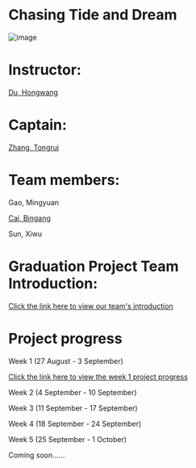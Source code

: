 # Chasing Tide and Dream

![image](https://github.com/Issac1010/Chasing-Tide-and-dream.github.io/assets/143713302/079b5b9a-3cd3-41e7-b1c5-78a5e0904a5b)



# Instructor:

<a href="https://teoec.dlmu.edu.cn/info/1062/3547.htm">Du, Hongwang</a>

# Captain: 

<a href="https://issac1010.github.io/ZTR.github.io/">Zhang, Tongrui</a>

# Team members: 

Gao, Mingyuan 

<a href="https://issac1010.github.io/BingangCai.github.io/">Cai, Bingang</a>

Sun, Xiwu

# Graduation Project Team Introduction:

<a href="https://issac1010.github.io/information.github.io/">Click the link here to view our team's introduction</a>

# Project progress

Week 1 (27 August - 3 September) 

<a href="https://issac1010.github.io/week_1.github.io/">Click the link here to view the week 1 project progress</a>

Week 2 (4 September - 10 September)

Week 3 (11 September - 17 September)

Week 4 (18 September - 24 September)

Week 5 (25 September - 1 October)

Coming soon......
